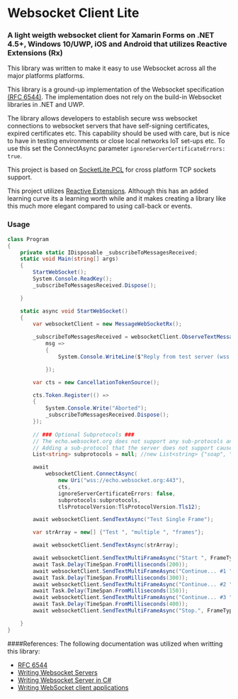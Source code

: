 
# Websocket Client Lite 
### A light weigth websocket client for Xamarin Forms on .NET 4.5+, Windows 10/UWP, iOS and Android that utilizes Reactive Extensions (Rx)

This library was written to make it easy to use Websocket across all the major platforms platforms.

This library is a ground-up implementation of the Websocket specification [(RFC 6544)](https://tools.ietf.org/html/rfc6455). The implementation does not rely on the build-in Websocket libraries in .NET and UWP. 

The library allows developers to establish secure wss websocket connections to websocket servers that have self-signing certificates, expired certificates etc. This capability should be used with care, but is nice to have in testing environments or close local networks IoT set-ups etc. To use this set the ConnectAsync parameter `ignoreServerCertificateErrors: true`.

This project is based on [SocketLite.PCL](https://github.com/1iveowl/sockets-for-pcl/) for cross platform TCP sockets support. 

This project utilizes [Reactive Extensions](http://reactivex.io/). Although this has an added learning curve its a learning worth while and it makes creating a library like this much more elegant compared to using call-back or events. 

### Usage
```csharp
class Program
{
    private static IDisposable _subscribeToMessagesReceived; 
    static void Main(string[] args)
    {
        StartWebSocket();
        System.Console.ReadKey();
        _subscribeToMessagesReceived.Dispose();

    }

    static async void StartWebSocket()
    {
        var websocketClient = new MessageWebSocketRx();

        _subscribeToMessagesReceived = websocketClient.ObserveTextMessagesReceived.Subscribe(
            msg =>
            {
                System.Console.WriteLine($"Reply from test server (wss://echo.websocket.org): {msg}");

            });

        var cts = new CancellationTokenSource();

        cts.Token.Register(() =>
        {
            System.Console.Write("Aborted");
            _subscribeToMessagesReceived.Dispose();
        });
        
        // ### Optional Subprotocols ###
        // The echo.websocket.org does not support any sub-protocols and hence this test does not add any.
        // Adding a sub-protocol that the server does not support causes the client to close down the connection.
        List<string> subprotocols = null; //new List<string> {"soap", "json"};

        await
            websocketClient.ConnectAsync(
                new Uri("wss://echo.websocket.org:443"),
                cts,
                ignoreServerCertificateErrors: false,
                subprotocols:subprotocols, 
                tlsProtocolVersion:TlsProtocolVersion.Tls12);

        await websocketClient.SendTextAsync("Test Single Frame");

        var strArray = new[] {"Test ", "multiple ", "frames"};

        await websocketClient.SendTextAsync(strArray);

        await websocketClient.SendTextMultiFrameAsync("Start ", FrameType.FirstOfMultipleFrames);
        await Task.Delay(TimeSpan.FromMilliseconds(200));
        await websocketClient.SendTextMultiFrameAsync("Continue... #1 ", FrameType.Continuation);
        await Task.Delay(TimeSpan.FromMilliseconds(300));
        await websocketClient.SendTextMultiFrameAsync("Continue... #2 ", FrameType.Continuation);
        await Task.Delay(TimeSpan.FromMilliseconds(150));
        await websocketClient.SendTextMultiFrameAsync("Continue... #3 ", FrameType.Continuation);
        await Task.Delay(TimeSpan.FromMilliseconds(400));
        await websocketClient.SendTextMultiFrameAsync("Stop.", FrameType.LastInMultipleFrames);

    }
}
```


####References:
The following documentation was utilized when writting this library:

 - [RFC 6544](https://tools.ietf.org/html/rfc6455)
 - [Writing Websocket Servers](https://developer.mozilla.org/en-US/docs/Web/API/WebSockets_API/Writing_WebSocket_servers)
 - [Writing Websocket Server in C#](https://developer.mozilla.org/en-US/docs/Web/API/WebSockets_API/Writing_WebSocket_server)
 - [Writing WebSocket client applications](https://developer.mozilla.org/en-US/docs/Web/API/WebSockets_API/Writing_WebSocket_client_applications)
